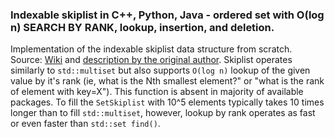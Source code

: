 ### Indexable skiplist in C++, Python, Java - ordered set with O(log n) SEARCH BY RANK, lookup, insertion, and deletion. 
Implementation of the indexable skiplist data structure from scratch. Source: [Wiki](https://en.wikipedia.org/wiki/Skip_list) and [description by the original author](https://citeseerx.ist.psu.edu/viewdoc/download?doi=10.1.1.17.524&rep=rep1&type=pdf). Skiplist operates similarly to `std::multiset` but also supports `O(log n)` lookup of the given value by it's rank (ie, what is the Nth smallest element?" or "what is the rank of element with key=X"). This function is absent in majority of available packages. 
To fill the `SetSkiplist` with 10^5 elements typically takes 10 times longer than to fill `std::multiset`, however, lookup by rank operates as fast or even faster than `std::set find()`. 

